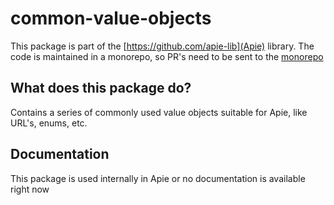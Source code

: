 # common-value-objects

This package is part of the [https://github.com/apie-lib](Apie) library.
The code is maintained in a monorepo, so PR's need to be sent to the [monorepo](https://github.com/apie-lib/apie-lib-monorepo/pulls)

## What does this package do?
Contains a series of commonly used value objects suitable for Apie, like URL's, enums, etc.

## Documentation
This package is used internally in Apie or no documentation is available right now
